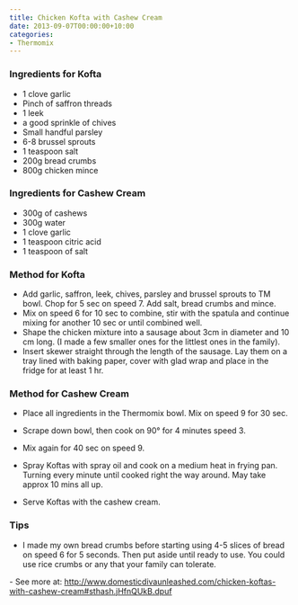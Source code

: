 ```yaml
---
title: Chicken Kofta with Cashew Cream
date: 2013-09-07T00:00:00+10:00
categories:
- Thermomix
---
```









### Ingredients for Kofta

* 1 clove garlic 
* Pinch of saffron threads 
* 1 leek 
* a good sprinkle of chives 
* Small handful parsley 
* 6-8 brussel sprouts 
* 1 teaspoon salt 
* 200g bread crumbs 
* 800g chicken mince 

### Ingredients for Cashew Cream

* 300g of cashews 
* 300g water 
* 1 clove garlic 
* 1 teaspoon citric acid 
* 1 teaspoon of salt

### Method for Kofta

* Add garlic, saffron, leek, chives, parsley and brussel sprouts to TM bowl. Chop for 5 sec on speed 7. Add salt, bread crumbs and mince.
* Mix on speed 6 for 10 sec to combine, stir with the spatula and continue mixing for another 10 sec or until combined well.
* Shape the chicken mixture into a sausage about 3cm in diameter and 10 cm long. (I made a few smaller ones for the littlest ones in the family). 
* Insert skewer straight through the length of the sausage. Lay them on a tray lined with baking paper, cover with glad wrap and place in the fridge for at least 1 hr. 

### Method for Cashew Cream

* Place all ingredients in the Thermomix bowl. Mix on speed 9 for 30 sec.
* Scrape down bowl, then cook on 90° for 4 minutes speed 3.
* Mix again for 40 sec on speed 9.

* Spray Koftas with spray oil and cook on a medium heat in frying pan. Turning every minute until cooked right the way around. May take approx 10 mins all up.
* Serve Koftas with the cashew cream.

### Tips

* I made my own bread crumbs before starting using 4-5 slices of bread on speed 6 for 5 seconds. Then put aside until ready to use. You could use rice crumbs or any that your family can tolerate.

\- See more at:
<http://www.domesticdivaunleashed.com/chicken-koftas-with-cashew-cream#sthash.jHfnQUkB.dpuf>
